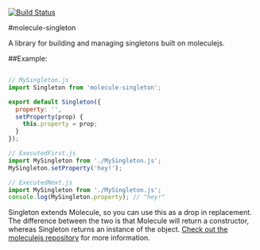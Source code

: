 [![Build Status](https://travis-ci.org/dxprog/molecule-singleton.svg)](https://travis-ci.org/dxprog/molecule-singleton)

#molecule-singleton

A library for building and managing singletons built on moleculejs.

##Example:

```javascript

// MySingleton.js
import Singleton from 'molecule-singleton';

export default Singleton({
  property: '',
  setProperty(prop) {
    this.property = prop;
  }
});

// ExecutedFirst.js
import MySingleton from './MySingleton.js';
MySingleton.setProperty('hey!');

// ExecutedNext.js
import MySingleton from './MySingleton.js';
console.log(MySingleton.property); // "hey!"
```

Singleton extends Molecule, so you can use this as a drop in replacement. The difference between the two is that Molecule will return a constructor, whereas Singleton returns an instance of the object. [Check out the moleculejs repository](https://github.com/dxprog/molecule.js) for more information.